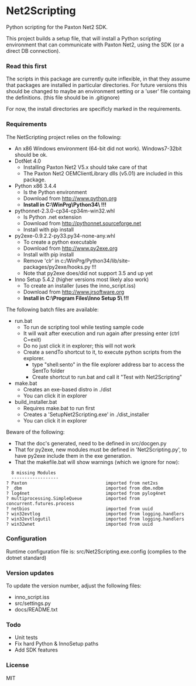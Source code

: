 Net2Scripting
===

Python scripting for the Paxton Net2 SDK.

This project builds a setup file, that will install a Python scripting environment
that can communicate with Paxton Net2, using the SDK (or a direct DB connection).


### Read this first
The scripts in this package are currently quite inflexible, in that they assume
that packages are installed in particular directories. For future versions this
should be changed to maybe an environment setting or a 'user' file containg the
definitions. (this file should be in .gitignore)

For now, the install directories are specificly marked in the requirements.

### Requirements
The NetScripting project relies on the following:
 * An x86 Windows environment (64-bit did not work). Windows7-32bit should be ok.
 * DotNet 4.0
   - Installing Paxton Net2 V5.x should take care of that
   - The Paxton Net2 OEMClientLibrary dlls (v5.01) are included in this package.
 * Python x86 3.4.4
   - Is the Python environment
   - Download from http://www.python.org
   - **Install in C:\WinPrg\Python34\ !!!**
 * pythonnet-2.3.0-cp34-cp34m-win32.whl
   - Is Python .net extension
   - Download from http://pythonnet.sourceforge.net
   - Install with pip install <wheel file>
 * py2exe-0.9.2.2-py33.py34-none-any.whl
   - To create a python executable
   - Download from http://www.py2exe.org
   - Install with pip install <wheel file>
   - Remove 'clr' in c:/WinPrg/Python34/lib/site-packages/py2exe/hooks.py !!!
   - Note that py2exe does/did not support 3.5 and up yet
 * Inno Setup 5.4.2 (higher versions most likely also work)
   - To create an installer (uses the inno_script.iss)
   - Download from http://www.jrsoftware.org   
   - **Install in C:\Program Files\Inno Setup 5\ !!!**

The following batch files are available:
 * run.bat
   - To run de scripting tool while testing sample code
   - It will wait after execution and run again after pressing enter (ctrl C=exit)
   - Do no just click it in explorer; this will not work
   - Create a sendTo shortcut to it, to execute python scripts from the explorer. 
     + type "shell:sento" in the file explorer address bar to access the 
       SentTo folder
     + Create shortcut to run.bat and call it "Test with Net2Scripting"
 * make.bat
   - Creates an exe-based distro in ./dist
   - You can click it in explorer 
 * build_installer.bat
   - Requires make.bat to run first
   - Creates a 'SetupNet2Scripting.exe' in ./dist_installer
   - You can click it in explorer 

Beware of the following:
  * That the doc's generated, need to be defined in src/docgen.py
  * That for py2exe, new modules must be defined in 'Net2Scripting.py',
    to have py2exe include them in the exe generation.
  * That the makefile.bat will show warnings (which we ignore for now):
```
  8 missing Modules
  ------------------
? Paxton                              imported from net2xs
? _dbm                                imported from dbm.ndbm
? log4net                             imported from pylog4net
? multiprocessing.SimpleQueue         imported from concurrent.futures.process
? netbios                             imported from uuid
? win32evtlog                         imported from logging.handlers
? win32evtlogutil                     imported from logging.handlers
? win32wnet                           imported from uuid
```

### Configuration
Runtime configuration file is: src/Net2Scripting.exe.config
(complies to the dotnet standard)

### Version updates
To update the version number, adjust the following files:
 * inno_script.iss
 * src/settings.py
 * docs/README.txt

### Todo
  * Unit tests
  * Fix hard Python & InnoSetup paths
  * Add SDK features

### License
MIT
